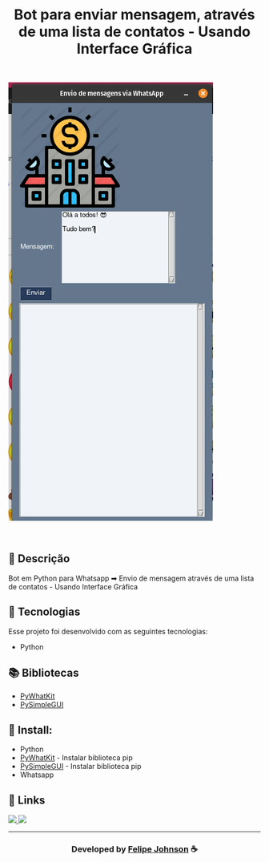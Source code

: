 <h1 align="center">
  Bot para enviar mensagem, através de uma lista de contatos - Usando Interface Gráfica
</h1>

<br>

![Resultado final do projeto](Screenshot/interface.png)

<br>
  
## 📝 Descrição 
 
Bot em Python para Whatsapp ️➡ ️️Envio de mensagem através de uma lista de contatos - Usando Interface Gráfica

## 🚀 Tecnologias

Esse projeto foi desenvolvido com as seguintes tecnologias:

- Python

## 📚 Bibliotecas

- [PyWhatKit](https://pypi.org/project/pywhatkit/)
- [PySimpleGUI](https://www.pysimplegui.org/)


## 📩 Install:
- Python
- [PyWhatKit](https://pypi.org/project/pywhatkit/) - Instalar biblioteca pip
- [PySimpleGUI](https://pypi.org/project/PySimpleGUI/) - Instalar biblioteca pip
- Whatsapp


## 🔗 Links

<p align="left">
 
 <a href="https://www.instagram.com/felipee.johnson/" alt="Instagram">
  <img src="https://img.shields.io/badge/-Instagram-0A66C2?style=for-the-badge&logo=Instagram&logoColor=FFFFFF&link=https://www.instagram.com/felipee_johnsonn/"/> 
 </a>

<a href="https://felipejohnsonn.web.app/" alt="Portfolio">
  <img src="https://img.shields.io/badge/my_portfolio-000?style=for-the-badge&logo=ko-fi&logoColor=white&link=https://felipejohnsonn.web.app/"/>
 </a>

 </p>


-----

  <h3 align="center"> Developed by <a href="https://github.com/felipejohnson/">Felipe Johnson</a> ☕</h3>
